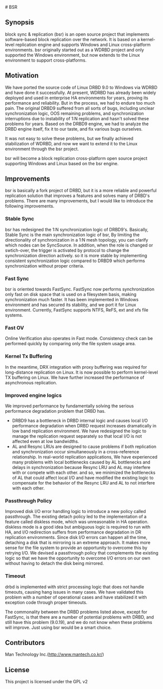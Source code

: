 ﻿﻿﻿﻿﻿﻿﻿﻿# BSR
                           
## Synopsis
block sync & replication (bsr) is an open source project that implements software-based block replication over the network. It is based on a kernel-level replication engine and supports Windows and Linux cross-platform environments. bsr originally started out as a WDRBD project and only supported the Windows environment, but now extends to the Linux environment to support cross-platforms.

## Motivation
We have ported the source code of Linux DRBD 9.0 to Windows via WDRBD and have done it successfully. At present, WDRBD has already been widely deployed and used in enterprise HA environments for years, proving its performance and reliability. But in the process, we had to endure too much pain. The original DRBD9 suffered from all sorts of bugs, including unclear synchronization logic, OOS remaining problems, and synchronization interruptions due to instability of 1:N replication and hasn't solved these problems for years. Based on the DRBD9 engine, we had to analyze the DRBD engine itself, fix it to our taste, and fix various bugs ourselves.

It was not easy to solve these problems, but we finally achieved stabilization of WDRBD, and now we want to extend it to the Linux environment through the bsr project.

bsr will become a block replication cross-platform open source project supporting Windows and Linux based on the bsr engine.

## Improvements
bsr is basically a fork project of DRBD, but it is a more reliable and powerful replication solution that improves a features and solves many of DRBD's problems. There are many improvements, but I would like to introduce the following improvements.

### Stable Sync
bsr has redesigned the 1:N synchronization logic of DRBD9's. Basically, Stable Sync is the main synchronization logic of bsr, By limiting the directionality of synchronization in a 1:N mesh topology, you can clarify which nodes can be SyncSource. In addition, when the role is changed or swtich-over, the trigger is activated by protocol to change the synchronization direction actively. so it is more stable by implementing consistent synchronization logic compared to DRBD9 which performs synchronization without proper criteria.

### Fast Sync
bsr is oriented towards FastSync. FastSync now performs synchronization only fast on disk space that is used on a filesystem basis, making synchronization much faster. It has been implemented in Windows environment and has secured its stability, and we port it for Linux environment. Currently, FastSync supports NTFS, ReFS, ext and xfs file systems.

### Fast OV
Online Verification also operates in Fast mode. Consistency check can be performed quickly by comparing only the file system usage area.

### Kernel Tx Buffering
In the meantime, DRX integration with proxy buffering was required for long-distance replication on Linux. It is now possible to perform kernel-level TX buffering on Linux. We have further increased the performance of asynchronous replication.

### Improved engine logics
We improved performance by fundamentally solving the serious performance degradation problem that DRBD has.

- DRBD9 has a bottleneck in DRBD internal logic and causes local I/O performance degradation when DRBD request increases dramatically in low band replication environment. We have redesigned the logic to manage the replication request separately so that local I/O is not affected even at low bandwidths.
- AL and Resync LRUs are designed to cause problems if both replication and synchronization occur simultaneously in a cross-reference relationship. In real-world replication applications, We have experienced many problems with local bottlenecks caused by AL bottlenecks and delays in synchronization because Resync LRU and AL may interfere with or compete with each other. and so, we minimized the bottlenecks of AL that could affect local I/O and have modified the existing logic to compensate for the behavior of the Resync LRU and AL to not interfere with each other.

### Passthrough Policy
Improved disk I/O error handling logic to introduce a new policy called passthrough. The existing detach policy led to the implementation of a feature called diskless mode, which was unreasonable in HA operation. diskless mode is a good idea but ambiguous logic is required to run with HA, and I/O redirection suffers from performance degradation in DR replication environments. Since disk I/O errors can happen all the time, detaching a disk that is mirroring is an extreme approach. It makes more sense for the file system to provide an opportunity to overcome this by retrying I/O. We devised a passthrough policy that complements the existing logic so that we have the opportunity to overcome I/O errors on our own without having to detach the disk being mirrored.

### Timeout
drbd is implemented with strict processing logic that does not handle timeouts, causing hang issues in many cases. We have validated this problem with a number of operational cases and have stabilized it with exception code through proper timeouts.

The commonality between the DRBD problems listed above, except for FastSync, is that there are a number of potential problems with DRBD, and still have this problem (9.0.19), and we do not know when these problems will improve. Just using bsr would be a smart choice.

## Contributors
Man Technology Inc.(http://www.mantech.co.kr/)

## License
This project is licensed under the GPL v2
